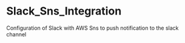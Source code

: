 # Slack_Sns_Integration
Configuration of Slack with AWS Sns to push notification to the slack channel
